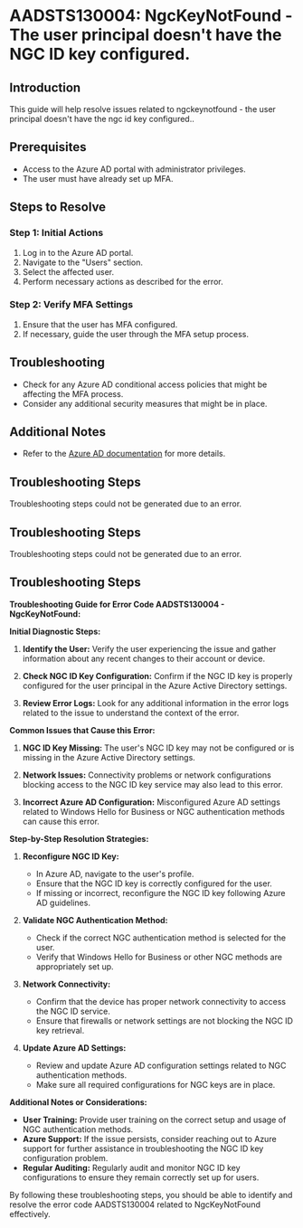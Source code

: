 # AADSTS130004: NgcKeyNotFound - The user principal doesn't have the NGC ID key configured.

## Introduction
This guide will help resolve issues related to ngckeynotfound - the user principal doesn't have the ngc id key configured..

## Prerequisites
- Access to the Azure AD portal with administrator privileges.
- The user must have already set up MFA.

## Steps to Resolve

### Step 1: Initial Actions
1. Log in to the Azure AD portal.
2. Navigate to the "Users" section.
3. Select the affected user.
4. Perform necessary actions as described for the error.

### Step 2: Verify MFA Settings
1. Ensure that the user has MFA configured.
2. If necessary, guide the user through the MFA setup process.

## Troubleshooting
- Check for any Azure AD conditional access policies that might be affecting the MFA process.
- Consider any additional security measures that might be in place.

## Additional Notes
- Refer to the [Azure AD documentation](https://learn.microsoft.com/en-us/azure/active-directory/) for more details.


## Troubleshooting Steps
Troubleshooting steps could not be generated due to an error.

## Troubleshooting Steps
Troubleshooting steps could not be generated due to an error.

## Troubleshooting Steps
**Troubleshooting Guide for Error Code AADSTS130004 - NgcKeyNotFound:**

**Initial Diagnostic Steps:**
1. **Identify the User:** Verify the user experiencing the issue and gather information about any recent changes to their account or device.
   
2. **Check NGC ID Key Configuration:** Confirm if the NGC ID key is properly configured for the user principal in the Azure Active Directory settings.

3. **Review Error Logs:** Look for any additional information in the error logs related to the issue to understand the context of the error.

**Common Issues that Cause this Error:**
1. **NGC ID Key Missing:** The user's NGC ID key may not be configured or is missing in the Azure Active Directory settings.

2. **Network Issues:** Connectivity problems or network configurations blocking access to the NGC ID key service may also lead to this error.

3. **Incorrect Azure AD Configuration:** Misconfigured Azure AD settings related to Windows Hello for Business or NGC authentication methods can cause this error.

**Step-by-Step Resolution Strategies:**
1. **Reconfigure NGC ID Key:**
   - In Azure AD, navigate to the user's profile.
   - Ensure that the NGC ID key is correctly configured for the user.
   - If missing or incorrect, reconfigure the NGC ID key following Azure AD guidelines.

2. **Validate NGC Authentication Method:**
   - Check if the correct NGC authentication method is selected for the user.
   - Verify that Windows Hello for Business or other NGC methods are appropriately set up.

3. **Network Connectivity:**
   - Confirm that the device has proper network connectivity to access the NGC ID service.
   - Ensure that firewalls or network settings are not blocking the NGC ID key retrieval.

4. **Update Azure AD Settings:**
   - Review and update Azure AD configuration settings related to NGC authentication methods.
   - Make sure all required configurations for NGC keys are in place.

**Additional Notes or Considerations:**
- **User Training:** Provide user training on the correct setup and usage of NGC authentication methods.
- **Azure Support:** If the issue persists, consider reaching out to Azure support for further assistance in troubleshooting the NGC ID key configuration problem.
- **Regular Auditing:** Regularly audit and monitor NGC ID key configurations to ensure they remain correctly set up for users.

By following these troubleshooting steps, you should be able to identify and resolve the error code AADSTS130004 related to NgcKeyNotFound effectively.